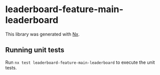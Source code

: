# leaderboard-feature-main-leaderboard

This library was generated with [Nx](https://nx.dev).

## Running unit tests

Run `nx test leaderboard-feature-main-leaderboard` to execute the unit tests.
